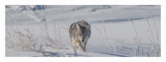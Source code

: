 [![A coyote in Yellowstone National Park.](./20191218A-IMGP5724-coyote.jpg "Coyote, Yellowstone National Park, 2019-12-18")](https://photography.hesyifei.com/)
